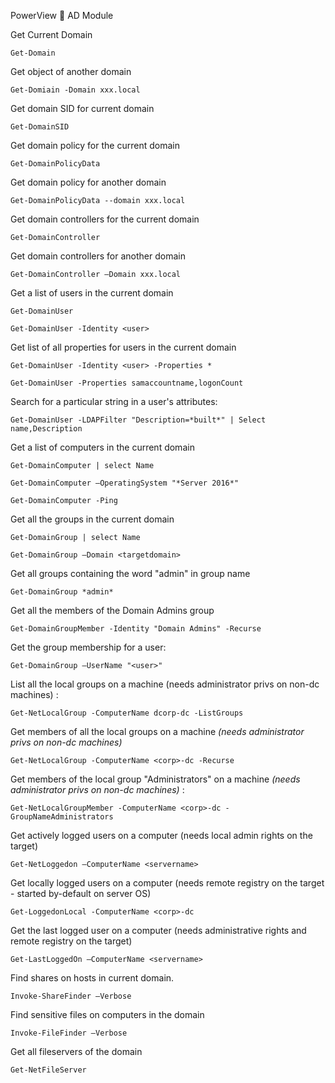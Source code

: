 
PowerView :beginner:
AD Module


Get Current Domain
```
Get-Domain
```

Get object of another domain
```
Get-Domiain -Domain xxx.local
```

Get domain SID for current domain
```
Get-DomainSID
```

Get domain policy for the current domain
```
Get-DomainPolicyData
```

Get domain policy for another domain
```
Get-DomainPolicyData --domain xxx.local
```

Get domain controllers for the current domain
```
Get-DomainController
```

Get domain controllers for another domain
```
Get-DomainController –Domain xxx.local
```

Get a list of users in the current domain
```
Get-DomainUser
```
```
Get-DomainUser -Identity <user>
```

Get list of all properties for users in the current domain
```
Get-DomainUser -Identity <user> -Properties *
```
```
Get-DomainUser -Properties samaccountname,logonCount
```



Search for a particular string in a user's attributes:
```
Get-DomainUser -LDAPFilter "Description=*built*" | Select name,Description
```

Get a list of computers in the current domain
```
Get-DomainComputer | select Name
```
```
Get-DomainComputer –OperatingSystem "*Server 2016*"
```
```
Get-DomainComputer -Ping
```


Get all the groups in the current domain
```
Get-DomainGroup | select Name
```
```
Get-DomainGroup –Domain <targetdomain>
```

Get all groups containing the word "admin" in group name
```
Get-DomainGroup *admin*
```

Get all the members of the Domain Admins group
```
Get-DomainGroupMember -Identity "Domain Admins" -Recurse
```

Get the group membership for a user:
```
Get-DomainGroup –UserName "<user>"
```

List all the local groups on a machine (needs administrator privs on non-dc
machines) :
```
Get-NetLocalGroup -ComputerName dcorp-dc -ListGroups
```

Get members of all the local groups on a machine
*(needs administrator privs on non-dc machines)*
```
Get-NetLocalGroup -ComputerName <corp>-dc -Recurse
```

Get members of the local group "Administrators" on a machine
*(needs administrator privs on non-dc machines)* :
```
Get-NetLocalGroupMember -ComputerName <corp>-dc -GroupNameAdministrators
```


Get actively logged users on a computer (needs local admin rights on
the target)
```
Get-NetLoggedon –ComputerName <servername>
```



Get locally logged users on a computer (needs remote registry on the
target - started by-default on server OS)
```
Get-LoggedonLocal -ComputerName <corp>-dc
```

Get the last logged user on a computer (needs administrative rights and
remote registry on the target)
```
Get-LastLoggedOn –ComputerName <servername>
```


Find shares on hosts in current domain.
```
Invoke-ShareFinder –Verbose
```


Find sensitive files on computers in the domain
```
Invoke-FileFinder –Verbose
```


Get all fileservers of the domain
```
Get-NetFileServer
```
